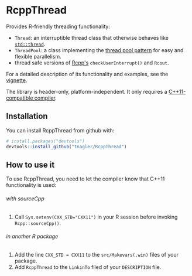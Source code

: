 # RcppThread

Provides R-friendly threading functionality: 

  * `Thread`: an interruptible thread class that otherwise behaves like 
   [`std::thread`](http://en.cppreference.com/w/cpp/thread/thread).
  * `ThreadPool`: a class implementing the [thread pool
    pattern](https://en.wikipedia.org/wiki/Thread_pool) for easy and flexible
    parallelism.
  * thread safe versions of [Rcpp's](http://www.rcpp.org/)
    `checkUserInterrupt()` and `Rcout`.

For a detailed description of its functionality and examples, see the 
[vignette](https://github.com/tnagler/RcppThread/blob/master/vignettes/RcppThread.Rmd).

The library is header-only, platform-independent. It only 
requires a 
[C++11-compatible compiler](http://en.cppreference.com/w/cpp/compiler_support).


## Installation

You can install RcppThread from github with:

``` r
# install.packages("devtools")
devtools::install_github("tnagler/RcppThread")
```

## How to use it

To use RcppThread, you need to let the compiler know that C++11 functionality is used:

###### with sourceCpp

1. Call `Sys.setenv(CXX_STD="CXX11")` in your R session before invoking `Rcpp::sourceCpp()`.

###### in another R package

1. Add the line `CXX_STD = CXX11` to the `src/Makevars(.win)` files of your package.
2. Add `RcppThread` to the `LinkinTo` filed of your `DESCRIPTION` file.
